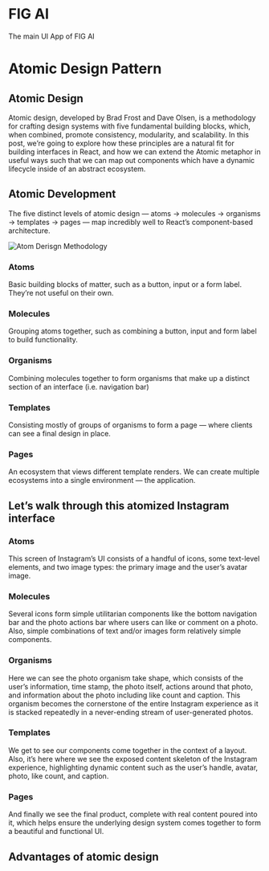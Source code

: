 # FIG AI

The main UI App of FIG AI

# Atomic Design Pattern

## Atomic Design

Atomic design, developed by Brad Frost and Dave Olsen, is a methodology for crafting design systems with five fundamental building blocks, which, when combined, promote consistency, modularity, and scalability. In this post, we’re going to explore how these principles are a natural fit for building interfaces in React, and how we can extend the Atomic metaphor in useful ways such that we can map out components which have a dynamic lifecycle inside of an abstract ecosystem.

## Atomic Development

The five distinct levels of atomic design — atoms -> molecules -> organisms -> templates -> pages — map incredibly well to React’s component-based architecture.

![Atom Derisgn Methodology](https://github.com/somavamshi-stack/support-insight/blob/development/app/src/assets/atomic-design-process.png)

### Atoms

Basic building blocks of matter, such as a button, input or a form label. They’re not useful on their own.

### Molecules

Grouping atoms together, such as combining a button, input and form label to build functionality.

### Organisms

Combining molecules together to form organisms that make up a distinct section of an interface (i.e. navigation bar)

### Templates

Consisting mostly of groups of organisms to form a page — where clients can see a final design in place.

### Pages

An ecosystem that views different template renders. We can create multiple ecosystems into a single environment — the application.

## Let’s walk through this atomized Instagram interface

### Atoms

This screen of Instagram’s UI consists of a handful of icons, some text-level elements, and two image types: the primary image and the user’s avatar image.

### Molecules

Several icons form simple utilitarian components like the bottom navigation bar and the photo actions bar where users can like or comment on a photo. Also, simple combinations of text and/or images form relatively simple components.

### Organisms

Here we can see the photo organism take shape, which consists of the user’s information, time stamp, the photo itself, actions around that photo, and information about the photo including like count and caption. This organism becomes the cornerstone of the entire Instagram experience as it is stacked repeatedly in a never-ending stream of user-generated photos.

### Templates

We get to see our components come together in the context of a layout. Also, it’s here where we see the exposed content skeleton of the Instagram experience, highlighting dynamic content such as the user’s handle, avatar, photo, like count, and caption.

### Pages

And finally we see the final product, complete with real content poured into it, which helps ensure the underlying design system comes together to form a beautiful and functional UI.

## Advantages of atomic design
